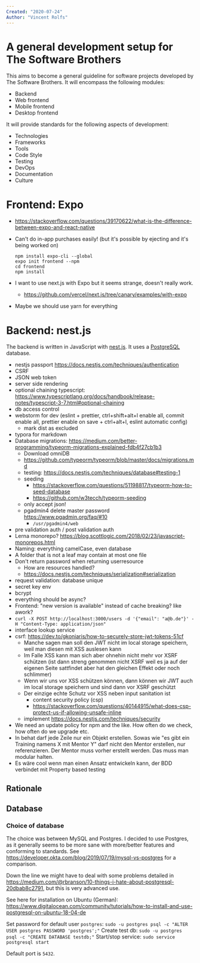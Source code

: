 ```yaml
---
Created: "2020-07-24"
Author: "Vincent Rolfs"
---
```


# A general development setup for The Software Brothers

This aims to become a general guideline for software projects developed by The Software Brothers. It will encompass the following modules:

- Backend
- Web frontend
- Mobile frontend
- Desktop frontend

It will provide standards for the following aspects of development:

- Technologies
- Frameworks
- Tools
- Code Style
- Testing
- DevOps
- Documentation
- Culture

# Frontend: Expo

- https://stackoverflow.com/questions/39170622/what-is-the-difference-between-expo-and-react-native

- Can't do in-app purchases easily! (but it's possible by ejecting and it's being worked on)

  ```
  npm install expo-cli --global
  expo init frontend --npm
  cd frontend
  npm install
  ```

- I want to use next.js with Expo but it seems strange, doesn't really work.

  - https://github.com/vercel/next.js/tree/canary/examples/with-expo

- Maybe we should use yarn for everything

# Backend: nest.js
The backend is written in JavaScript with [nest.js](https://nestjs.com/). It uses a [PostgreSQL](https://www.postgresql.org/) database.

- nestjs passport https://docs.nestjs.com/techniques/authentication
- CSRF
- JSON web token
- server side rendering
- optional chaining typescript: https://www.typescriptlang.org/docs/handbook/release-notes/typescript-3-7.html#optional-chaining
- db access control
- webstorm for dev (eslint + prettier, ctrl+shift+alt+l enable all, commit enable all, prettier enable on save + ctrl+alt+l, eslint automatic config)
	- mark dist as excluded 
- typora for markdown
- Database migrations: https://medium.com/better-programming/typeorm-migrations-explained-fdb4f27cb1b3
  - Download omniDB
  - https://github.com/typeorm/typeorm/blob/master/docs/migrations.md
  - testing: https://docs.nestjs.com/techniques/database#testing-1
  - seeding
      - https://stackoverflow.com/questions/51198817/typeorm-how-to-seed-database
      - https://github.com/w3tecch/typeorm-seeding
  - only accept json!
  - pgadmin4 delete master password https://www.pgadmin.org/faq/#10
      - `/usr/pgadmin4/web`
- pre validation auth / post validation auth
- Lerna monorepo? https://blog.scottlogic.com/2018/02/23/javascript-monorepos.html
- Naming: everything camelCase, even database
- A folder that is not a leaf may contain at most one file
- Don't return password when returning userresource
  - How are resources handled?
  - https://docs.nestjs.com/techniques/serialization#serialization
- request validation: database unique
- secret key env
- bcrypt
- everything should be async?
- Frontend: "new version is available" instead of cache breaking? like awork?
- `curl -X POST http://localhost:3000/users -d '{"email": "a@b.de"}' -H "Content-Type: application/json"`
- interface lookup service
- csrf: https://dev.to/gkoniaris/how-to-securely-store-jwt-tokens-51cf
  - Manche sagen man soll den JWT nicht im local storage speichern, weil man diesen mit XSS auslesen kann
  - Im Falle XSS kann man sich aber ohnehin nicht mehr vor XSRF schützen (ist dann streng genommen nicht XSRF weil es ja auf der eigenen Seite sattfindet aber hat den gleichen Effekt oder noch schlimmer)
  - Wenn wir uns vor XSS schützen können, dann können wir JWT auch im local storage speichern und sind dann vor XSRF geschützt
  - Der einzige echte Schutz vor XSS neben input sanitation ist
    - content security policy (csp)
    - https://stackoverflow.com/questions/40144915/what-does-csp-protect-us-if-allowing-unsafe-inline
  - implement https://docs.nestjs.com/techniques/security
- We need an update policy for npm and the like. How often do we check, how often do we upgrade etc.
- In behat darf jede Zeile nur ein Objekt erstellen. Sowas wie "es gibt ein Training namens X mit Mentor Y" darf nicht den Mentor erstellen, nur referenzieren. Der Mentor muss vorher erstellt werden. Das muss man modular halten.
- Es wäre cool wenn man einen Ansatz entwickeln kann, der BDD verbindet mit Property based testing

## Rationale

## Database

### Choice of database
The choice was between MySQL and Postgres. I decided to use Postgres, as it generally seems to be more sane with more/better features and conforming to standards. See https://developer.okta.com/blog/2019/07/19/mysql-vs-postgres for a comparison.

Down the line we might have to deal with some problems detailed in https://medium.com/@rbranson/10-things-i-hate-about-postgresql-20dbab8c2791, but this is very advanced use.

See here for installation on Ubuntu (German): https://www.digitalocean.com/community/tutorials/how-to-install-and-use-postgresql-on-ubuntu-18-04-de

Set password for default user `postgres`:
`sudo -u postgres psql -c "ALTER USER postgres PASSWORD 'postgres';"`
Create test db:
`sudo -u postgres psql -c "CREATE DATABASE testdb;"`
Start/stop service:
`sudo service postgresql start`

Default port is `5432`.

